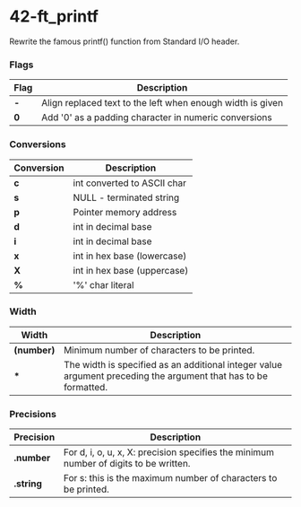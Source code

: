 # 42-ft_printf
Rewrite the famous printf() function from Standard I/O header.

### Flags

| Flag  | Description														 |
|-------|--------------------------------------------------------------------|
| **-** | Align replaced text to the left when enough width is given         |
| **0** | Add '0' as a padding character in numeric conversions              |

### Conversions

| Conversion | Description					|
|------------|------------------------------|
| **c**		 | int converted to ASCII char	|
| **s**		 | NULL - terminated string		|
| **p**		 | Pointer memory address		|
| **d**		 | int in decimal base			|
| **i**		 | int in decimal base			|
| **x**		 | int in hex base (lowercase)	|
| **X**		 | int in hex base (uppercase)	|
| **%**		 | '%' char literal				|

### Width

| Width | Description					|
|------------|------------------------------|
| **(number)**| Minimum number of characters to be printed.	|
| **\***| The width is specified as an additional integer value argument preceding the argument that has to be formatted.	|


### Precisions

| Precision | Description					|
|------------|------------------------------|
| **.number**| For d, i, o, u, x, X: precision specifies the minimum number of digits to be written.	|
| **.string**| For s: this is the maximum number of characters to be printed.	|
